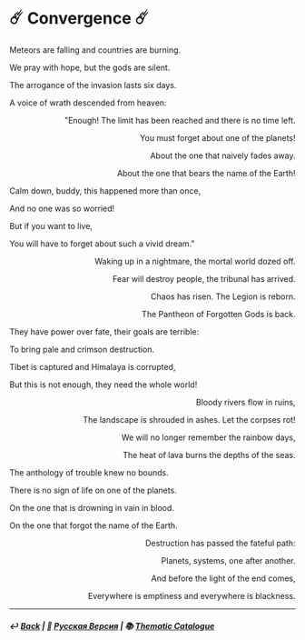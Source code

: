 # ☄️ Сonvergence ☄️
<p align="left">Meteors are falling and countries are burning.</p>
  
<p align="left">We pray with hope, but the gods are silent.</p>
  
<p align="left">The arrogance of the invasion lasts six days.</p>
  
<p align="left">A voice of wrath descended from heaven:</p>

<p align="right">"Enough! The limit has been reached and there is no time left.</p>
  
<p align="right">You must forget about one of the planets!</p>

<p align="right">About the one that naively fades away.</p>

<p align="right">About the one that bears the name of the Earth!</p>

<p align="left">Calm down, buddy, this happened more than once,</p>
  
<p align="left">And no one was so worried!</p>

<p align="left">But if you want to live,</p>

<p align="left">You will have to forget about such a vivid dream."</p>

<p align="right">Waking up in a nightmare, the mortal world dozed off.</p>
  
<p align="right">Fear will destroy people, the tribunal has arrived.</p>

<p align="right">Chaos has risen. The Legion is reborn.</p>

<p align="right">The Pantheon of Forgotten Gods is back.</p>

<p align="left">They have power over fate, their goals are terrible:</p>
  
<p align="left">To bring pale and crimson destruction. </p>

<p align="left">Tibet is captured and Himalaya is corrupted,</p>

<p align="left">But this is not enough, they need the whole world!</p>

<p align="right">Bloody rivers flow in ruins,</p>

<p align="right">The landscape is shrouded in ashes. Let the corpses rot!</p>

<p align="right">We will no longer remember the rainbow days,</p>

<p align="right">The heat of lava burns the depths of the seas.</p>

<p align="left">The anthology of trouble knew no bounds.</p>
  
<p align="left">There is no sign of life on one of the planets.</p>

<p align="left">On the one that is drowning in vain in blood.</p>

<p align="left">On the one that forgot the name of the Earth.</p>

<p align="right">Destruction has passed the fateful path:</p>
  
<p align="right">Planets, systems, one after another.</p>

<p align="right">And before the light of the end comes,</p>

<p align="right">Everywhere is emptiness and everywhere is blackness.</p>

***

##### ↩️ [Back](index.md) | 🌻 [Русская Версия](convergence-2.md) | 📚 [Thematic Catalogue](index_t.md)
